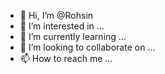 - 👋 Hi, I’m @Rohsin
- 👀 I’m interested in ...
- 🌱 I’m currently learning ...
- 💞️ I’m looking to collaborate on ...
- 📫 How to reach me ...

<!---
Rohsin/Rohsin is a ✨ special ✨ repository because its `README.md` (this file) appears on your GitHub profile.
You can click the Preview link to take a look at your changes.
--->
